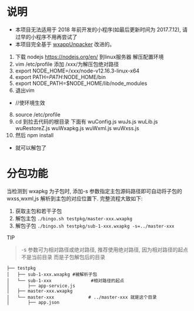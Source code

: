 
# 说明
- 本项目无法适用于 2018 年前开发的小程序(如最后更新时间为 2017.7.12), 请过早的小程序不用再尝试了
- 本项目完全基于 [wxappUnpacker](https://github.com/qwerty472123/wxappUnpacker "wxappUnpacker") 改进的。

1.  下载 nodejs https://nodejs.org/en/ 到linux服务器 解压配置环境
2.  vim /etc/profile 添加 /xxx/为解压包绝对路径
3.  export NODE_HOME=/xxx/node-v12.16.3-linux-x64
4. export PATH=$PATH:$NODE_HOME/bin 
5. export NODE_PATH=$NODE_HOME/lib/node_modules
6. 退出vim
-  //使环境生效
8. source /etc/profile
9. cd 到拉去代码的根目录 下面有 wuConfig.js  wuJs.js  wuLib.js  wuRestoreZ.js  wuWxapkg.js  wuWxml.js  wuWxss.js
10. 然后 npm install
-  就可以解包了

# 分包功能

当检测到 wxapkg 为子包时, 添加-s 参数指定主包源码路径即可自动将子包的 wxss,wxml,js 解析到主包的对应位置下. 完整流程大致如下: 
1. 获取主包和若干子包
2. 解包主包 `./bingo.sh testpkg/master-xxx.wxapkg`
3. 解包子包 `./bingo.sh testpkg/sub-1-xxx.wxapkg -s=../master-xxx`

TIP
> -s 参数可为相对路径或绝对路径, 推荐使用绝对路径, 因为相对路径的起点不是当前目录 而是子包解包后的目录

```
├── testpkg
│   ├── sub-1-xxx.wxapkg #被解析子包
│   └── sub-1-xxx               #相对路径的起点
│       ├── app-service.js
│   ├── master-xxx.wxapkg
│   └── master-xxx             # ../master-xxx 就是这个目录
│       ├── app.json
```





